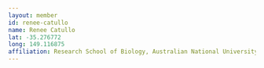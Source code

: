 ```yaml
---
layout: member
id: renee-catullo
name: Renee Catullo
lat: -35.276772
long: 149.116875
affiliation: Research School of Biology, Australian National University, Canberra, Australia
---
```



